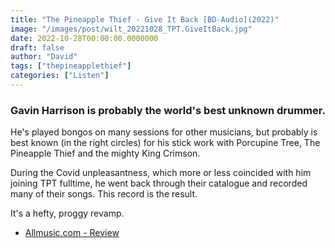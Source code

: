 ```yaml
---
title: "The Pineapple Thief - Give It Back [BD-Audio](2022)"
image: "/images/post/wilt_20221028_TPT.GiveItBack.jpg"
date: 2022-10-28T00:00:00.0000000
draft: false
author: "David"
tags: ["thepineapplethief"]
categories: ["Listen"]
---
```

### Gavin Harrison is probably the world's best unknown drummer. 

 He's played bongos on many sessions for other musicians, but probably is best known (in the right circles) for his stick work with Porcupine Tree, The Pineapple Thief and the mighty King Crimson.

 During the Covid unpleasantness, which more or less coincided with him joining TPT fulltime, he went back through their catalogue and recorded many of their songs. This record is the result.

 It's a hefty, proggy revamp. 

-  [Allmusic.com - Review](https://www.allmusic.com/album/give-it-back-mw0003678308)